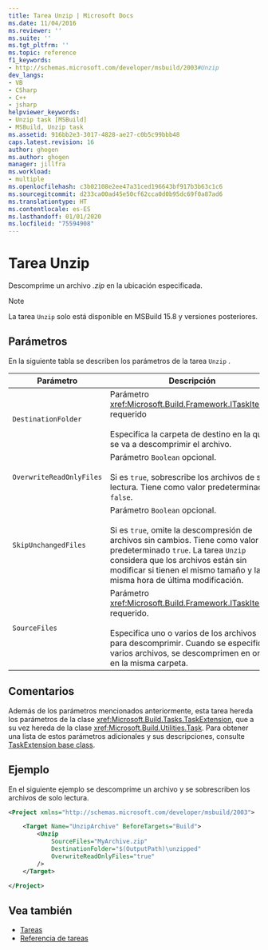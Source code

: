 ```yaml
---
title: Tarea Unzip | Microsoft Docs
ms.date: 11/04/2016
ms.reviewer: ''
ms.suite: ''
ms.tgt_pltfrm: ''
ms.topic: reference
f1_keywords:
- http://schemas.microsoft.com/developer/msbuild/2003#Unzip
dev_langs:
- VB
- CSharp
- C++
- jsharp
helpviewer_keywords:
- Unzip task [MSBuild]
- MSBuild, Unzip task
ms.assetid: 916bb2e3-3017-4828-ae27-c0b5c99bbb48
caps.latest.revision: 16
author: ghogen
ms.author: ghogen
manager: jillfra
ms.workload:
- multiple
ms.openlocfilehash: c3b02108e2ee47a31ced196643bf917b3b63c1c6
ms.sourcegitcommit: d233ca00ad45e50cf62cca0d0b95dc69f0a87ad6
ms.translationtype: HT
ms.contentlocale: es-ES
ms.lasthandoff: 01/01/2020
ms.locfileid: "75594908"
---
```

# <a name="unzip-task"></a>Tarea Unzip
Descomprime un archivo *.zip* en la ubicación especificada.

>[!NOTE]
>La tarea `Unzip` solo está disponible en MSBuild 15.8 y versiones posteriores.

## <a name="parameters"></a>Parámetros
 En la siguiente tabla se describen los parámetros de la tarea `Unzip` .

|Parámetro|Descripción|
|---------------|-----------------|
|`DestinationFolder`|Parámetro <xref:Microsoft.Build.Framework.ITaskItem> requerido<br /><br /> Especifica la carpeta de destino en la que se va a descomprimir el archivo.|
|`OverwriteReadOnlyFiles`|Parámetro `Boolean` opcional.<br /><br /> Si es `true`, sobrescribe los archivos de solo lectura. Tiene como valor predeterminado `false`.|
|`SkipUnchangedFiles`|Parámetro `Boolean` opcional.<br /><br /> Si es `true`, omite la descompresión de archivos sin cambios. Tiene como valor predeterminado `true`. La tarea `Unzip` considera que los archivos están sin modificar si tienen el mismo tamaño y la misma hora de última modificación.|
|`SourceFiles`|Parámetro <xref:Microsoft.Build.Framework.ITaskItem>`[]` requerido.<br /><br /> Especifica uno o varios de los archivos para descomprimir. Cuando se especifican varios archivos, se descomprimen en orden en la misma carpeta.|

## <a name="remarks"></a>Comentarios
 Además de los parámetros mencionados anteriormente, esta tarea hereda los parámetros de la clase <xref:Microsoft.Build.Tasks.TaskExtension>, que a su vez hereda de la clase <xref:Microsoft.Build.Utilities.Task>. Para obtener una lista de estos parámetros adicionales y sus descripciones, consulte [TaskExtension base class](../msbuild/taskextension-base-class.md).

## <a name="example"></a>Ejemplo
 En el siguiente ejemplo se descomprime un archivo y se sobrescriben los archivos de solo lectura.

```xml
<Project xmlns="http://schemas.microsoft.com/developer/msbuild/2003">

    <Target Name="UnzipArchive" BeforeTargets="Build">
        <Unzip
            SourceFiles="MyArchive.zip"
            DestinationFolder="$(OutputPath)\unzipped"
            OverwriteReadOnlyFiles="true"
        />
    </Target>

</Project>
```

## <a name="see-also"></a>Vea también
- [Tareas](../msbuild/msbuild-tasks.md)
- [Referencia de tareas](../msbuild/msbuild-task-reference.md)
